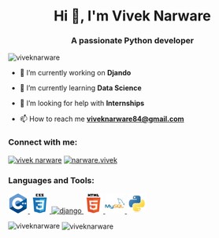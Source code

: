 <h1 align="center">Hi 👋, I'm Vivek Narware</h1>
<h3 align="center">A passionate Python developer</h3>

<p align="left"> <img src="https://komarev.com/ghpvc/?username=viveknarware&label=Profile%20views&color=0eb410&style=flat-square" alt="viveknarware" /> </p>

- 🔭 I’m currently working on **Djando**

- 🌱 I’m currently learning **Data Science**

- 🤝 I’m looking for help with **Internships**

- 📫 How to reach me **viveknarware84@gmail.com**

<h3 align="left">Connect with me:</h3>
<p align="left">
<a href="https://linkedin.com/in/vivek narware" target="blank"><img align="center" src="https://raw.githubusercontent.com/rahuldkjain/github-profile-readme-generator/master/src/images/icons/Social/linked-in-alt.svg" alt="vivek narware" height="30" width="40" /></a>
<a href="https://instagram.com/narware.vivek" target="blank"><img align="center" src="https://raw.githubusercontent.com/rahuldkjain/github-profile-readme-generator/master/src/images/icons/Social/instagram.svg" alt="narware.vivek" height="30" width="40" /></a>
</p>

<h3 align="left">Languages and Tools:</h3>
<p align="left"> <a href="https://www.w3schools.com/cpp/" target="_blank" rel="noreferrer"> <img src="https://raw.githubusercontent.com/devicons/devicon/master/icons/cplusplus/cplusplus-original.svg" alt="cplusplus" width="40" height="40"/> </a> <a href="https://www.w3schools.com/css/" target="_blank" rel="noreferrer"> <img src="https://raw.githubusercontent.com/devicons/devicon/master/icons/css3/css3-original-wordmark.svg" alt="css3" width="40" height="40"/> </a> <a href="https://www.djangoproject.com/" target="_blank" rel="noreferrer"> <img src="https://cdn.worldvectorlogo.com/logos/django.svg" alt="django" width="40" height="40"/> </a> <a href="https://www.w3.org/html/" target="_blank" rel="noreferrer"> <img src="https://raw.githubusercontent.com/devicons/devicon/master/icons/html5/html5-original-wordmark.svg" alt="html5" width="40" height="40"/> </a> <a href="https://www.mysql.com/" target="_blank" rel="noreferrer"> <img src="https://raw.githubusercontent.com/devicons/devicon/master/icons/mysql/mysql-original-wordmark.svg" alt="mysql" width="40" height="40"/> </a> <a href="https://www.python.org" target="_blank" rel="noreferrer"> <img src="https://raw.githubusercontent.com/devicons/devicon/master/icons/python/python-original.svg" alt="python" width="40" height="40"/> </a> </p>

<p><img align="left" src="https://github-readme-stats.vercel.app/api/top-langs?username=viveknarware&show_icons=true&theme=radical&hide_border=true&locale=en&layout=compact" alt="viveknarware" /></p>

<p>&nbsp;<img align="center" src="https://github-readme-stats.vercel.app/api?username=viveknarware&show_icons=true&theme=radical&hide_border=true&locale=en" alt="viveknarware" /></p>
